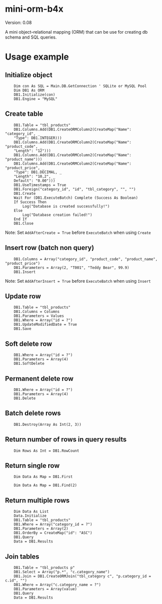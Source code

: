 # mini-orm-b4x
Version: 0.08

A mini object–relational mapping (ORM) that can be use for creating db schema and SQL queries.

# Usage example

## Initialize object
```
    Dim con As SQL = Main.DB.GetConnection ' SQLite or MySQL Pool
    Dim DB1 As ORM
    DB1.Initialize(con)
    DB1.Engine = "MySQL"
```

## Create table
```
    DB1.Table = "tbl_products"
    DB1.Columns.Add(DB1.CreateORMColumn2(CreateMap("Name": "category_id", _
    "Type": DB1.INTEGER)))
    DB1.Columns.Add(DB1.CreateORMColumn2(CreateMap("Name": "product_code", _
    "Length": "12")))
    DB1.Columns.Add(DB1.CreateORMColumn2(CreateMap("Name": "product_name")))
    DB1.Columns.Add(DB1.CreateORMColumn2(CreateMap("Name": "product_price", _
    "Type": DB1.DECIMAL, _
    "Length": "10,2", _
    Default": "0.00")))
    DB1.UseTimestamps = True
    DB1.Foreign("category_id", "id", "tbl_category", "", "")
    DB1.Create
    Wait For (DB1.ExecuteBatch) Complete (Success As Boolean)
    If Success Then		
    	Log("Database is created successfully!")
    Else
    	Log("Database creation failed!")
    End If
    DB1.Close
```
Note: Set `AddAfterCreate = True` before `ExecuteBatch` when using `Create`

## Insert row (batch non query)
```
    DB1.Columns = Array("category_id", "product_code", "product_name", "product_price")
    DB1.Parameters = Array(2, "T001", "Teddy Bear", 99.9)
    DB1.Insert
```
Note: Set `AddAfterInsert = True` before `ExecuteBatch` when using `Insert`

## Update row
```
    DB1.Table = "tbl_products"
    DB1.Columns = Columns
    DB1.Parameters = Values
    DB1.Where = Array("id = ?")
    DB1.UpdateModifiedDate = True
    DB1.Save
```

## Soft delete row
```
    DB1.Where = Array("id = ?")
    DB1.Parameters = Array(4)
    DB1.SoftDelete
```

## Permanent delete row
```
    DB1.Where = Array("id = ?")
    DB1.Parameters = Array(4)
    DB1.Delete
```

## Batch delete rows
```
    DB1.Destroy(Array As Int(2, 3))
```

## Return number of rows in query results
```
    Dim Rows As Int = DB1.RowCount
```

## Return single row
```
    Dim Data As Map = DB1.First
```
```
    Dim Data As Map = DB1.Find(2)
```

## Return multiple rows
```
    Dim Data As List
    Data.Initialize
    DB1.Table = "tbl_products"
    DB1.Where = Array("category_id = ?")
    DB1.Parameters = Array(2)
    DB1.OrderBy = CreateMap("id": "ASC")
    DB1.Query
    Data = DB1.Results
```

## Join tables
```
    DB1.Table = "tbl_products p"
    DB1.Select = Array("p.*", "c.category_name")
    DB1.Join = DB1.CreateORMJoin("tbl_category c", "p.category_id = c.id", "")
    DB1.Where = Array("c.category_name = ?")
    DB1.Parameters = Array(value)
    DB1.Query
    Data = DB1.Results
```
